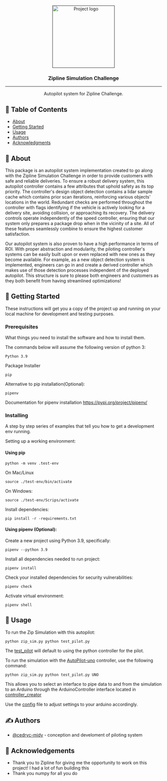<p align="center">
  <a href="" rel="noopener">
 <img width=200px height=200px src="https://media-exp1.licdn.com/dms/image/C5603AQHTf1ijCKh5-A/profile-displayphoto-shrink_400_400/0/1575347030302?e=1623283200&v=beta&t=kpZZKUYPmVNOsLh6A03fcBOVqKNJv3pt2aVM5eg9xMk" alt="Project logo"></a>
</p>

<h3 align="center">Zipline Simulation Challenge</h3>

<div align="center">

</div>

---

<p align="center"> Autopilot system for Zipline Challenge.
    <br> 
</p>

## 📝 Table of Contents

- [About](#about)
- [Getting Started](#getting_started)
- [Usage](#usage)
- [Authors](#authors)
- [Acknowledgments](#acknowledgement)

## 🧐 About <a name = "about"></a>

This package is an autopilot system implementation created to go along with the Zipline Simulation Challenge in order to provide customers with safe and reliable deliveries. To ensure a robust delivery system, this autopilot controller contains a few attributes that uphold safety as its top priority. The controller's design object detection contains a lidar sample cache which contains prior scan iterations, reinforcing various objects' locations in the world. Redundant checks are performed throughout the controller with flags identifying if the vehicle is actively looking for a delivery site, avoiding collision, or approaching its recovery. The delivery controls operate independently of the speed controller, ensuring that our system only prepares a package drop when in the vicinity of a site. All of these features seamlessly combine to ensure the highest customer satisfaction. 

Our autopilot system is also proven to have a high performance in terms of ROI. With proper abstraction and modularity, the piloting controller's systems can be easily built upon or even replaced with new ones as they become available. For example, as a new object detection system is implemented, engineers can go in and create a derived controller which makes use of those detection processes independent of the deployed autopilot. This structure is sure to please both engineers and customers as they both benefit from having streamlined optimizations!

## 🏁 Getting Started <a name = "getting_started"></a>

These instructions will get you a copy of the project up and running on your local machine for development and testing purposes.

### Prerequisites

What things you need to install the software and how to install them.

The commands below will assume the following version of python 3: 
```
Python 3.9
```
Package Installer
```
pip 
```

Alternative to pip installation(Optional):
```
pipenv
```
Documentation for pipenv installation
https://pypi.org/project/pipenv/
 

### Installing

A step by step series of examples that tell you how to get a development env running.

Setting up a working environment:
#### Using pip
```
python -m venv .test-env
```
On Mac/Linux
```
source ./test-env/bin/activate
```
On Windows:
```
source ./test-env/Scrips/activate
```
Install dependencies:
```
pip install -r -requirements.txt
```
#### Using pipenv (Optional):

 Create a new project using Python 3.9, specifically:
```
pipenv --python 3.9
```
Install all dependencies needed to run project:
```
pipenv install
```
Check your installed dependencies for security vulnerabilities:
```
pipenv check
```
Activate virtual environment:
```
pipenv shell
```
## 🎈 Usage <a name="usage"></a>

To run the Zip Simulation with this autopilot:
```
python zip_sim.py python test_pilot.py
```

The [test_pilot](https://github.com/cedrycm/zip-autopilot-solution/blob/master/test_pilot.py) will default to using the python controller for the pilot.

To run the simulation with the [AutoPilot-uno](https://github.com/cedrycm/autopilot-uno) controller, use the following command: 
```
python zip_sim.py python test_pilot.py UNO 
```
This allows you to select an interface to pipe data to and from the simulation to an Arduino through the ArduinoController interface located in [controller_creator](https://github.com/cedrycm/zip-autopilot-solution/blob/master/src/pilots/controllers/controller_creator.py)

Use the [config](https://github.com/cedrycm/zip-autopilot-solution/blob/master/src/pilots/config.py) file to adjust settings to your arduino accordingly.

## ✍️ Authors <a name = "authors"></a>

- [@cedryc-midy](https://www.linkedin.com/in/cedryc-midy/) - conception and develoment of piloting system

## 🎉 Acknowledgements <a name = "acknowledgement"></a>

- Thank you to Zipline for giving me the opportunity to work on this project! I had a lot of fun building this
- Thank you numpy for all you do


